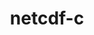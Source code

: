 ---
title: "netcdf-c"
layout: cache
categories: [package, develop-2025-07-13]
meta: {"compilers": ["cce@18.0.0", "gcc@11.1.0", "gcc@11.4.0", "gcc@12.4.0", "intel-oneapi-compilers@2024.1.0", "intel-oneapi-compilers@2025.1.0", "msvc@19.39.33523"], "num_specs": 16, "num_specs_by_stack": {"aws-pcluster-neoverse_v1": 1, "aws-pcluster-x86_64_v4": 2, "data-vis-sdk": 2, "e4s": 4, "e4s-cray-rhel": 2, "e4s-neoverse-v2": 1, "e4s-oneapi": 2, "e4s-rocm-external": 1, "root": 16, "windows-vis": 1}, "oss": ["amzn2", "rhel8", "ubuntu20.04", "ubuntu22.04", "windows10.0.20348"], "platforms": ["linux", "windows"], "stacks": ["aws-pcluster-neoverse_v1", "aws-pcluster-x86_64_v4", "data-vis-sdk", "e4s", "e4s-cray-rhel", "e4s-neoverse-v2", "e4s-oneapi", "e4s-rocm-external", "root", "windows-vis"], "targets": ["neoverse_v1", "neoverse_v2", "x86_64", "x86_64_v3", "x86_64_v4"], "versions": ["4.9.2"]}
spec_details: [{"compiler": "gcc@11.4.0", "hash": "3ormzmrqfkig6ealovpxynrktu5vtlg5", "os": "ubuntu22.04", "platform": "linux", "size": "-", "stacks": ["e4s", "root"], "target": "x86_64_v3", "variants": ["+blosc", "build_system=autotools", "~byterange", "~dap", "~fsync", "~hdf4", "~jna", "~logging", "+mpi", "~nczarr_zip", "+optimize", "+parallel-netcdf", "patches:=0161eb8", "+pic", "+shared", "+szip", "+zstd"], "versions": ["4.9.2"]}, {"compiler": "cce@18.0.0", "hash": "c2i5dllurkdwofnndz6v72ruiyqdb3uk", "os": "rhel8", "platform": "linux", "size": "-", "stacks": ["e4s-cray-rhel", "root"], "target": "x86_64_v3", "variants": ["+blosc", "build_system=autotools", "~byterange", "~dap", "~fsync", "~hdf4", "~jna", "~logging", "+mpi", "~nczarr_zip", "+optimize", "~parallel-netcdf", "patches:=0161eb8", "+pic", "+shared", "+szip", "+zstd"], "versions": ["4.9.2"]}, {"compiler": "cce@18.0.0", "hash": "dfwhpvbix7tm727ux4e3b6y6tl6og3qa", "os": "rhel8", "platform": "linux", "size": "-", "stacks": ["e4s-cray-rhel", "root"], "target": "x86_64_v3", "variants": ["+blosc", "build_system=autotools", "~byterange", "~dap", "~fsync", "~hdf4", "~jna", "~logging", "+mpi", "~nczarr_zip", "+optimize", "~parallel-netcdf", "patches:=0161eb8", "+pic", "+shared", "+szip", "+zstd"], "versions": ["4.9.2"]}, {"compiler": "gcc@11.1.0", "hash": "f3roecey7d6d5fpuqhj2dlvxc3irnygh", "os": "ubuntu20.04", "platform": "linux", "size": "-", "stacks": ["data-vis-sdk", "root"], "target": "x86_64_v3", "variants": ["+blosc", "build_system=autotools", "~byterange", "~dap", "~fsync", "~hdf4", "~jna", "~logging", "+mpi", "~nczarr_zip", "+optimize", "~parallel-netcdf", "patches:=0161eb8", "+pic", "+shared", "+szip", "+zstd"], "versions": ["4.9.2"]}, {"compiler": "gcc@11.4.0", "hash": "lowjwghxewcc2igvjqppxqlwvz7ehyvf", "os": "ubuntu22.04", "platform": "linux", "size": "-", "stacks": ["e4s-rocm-external", "root"], "target": "x86_64_v3", "variants": ["+blosc", "build_system=autotools", "~byterange", "~dap", "~fsync", "~hdf4", "~jna", "~logging", "+mpi", "~nczarr_zip", "+optimize", "~parallel-netcdf", "patches:=0161eb8", "+pic", "+shared", "+szip", "+zstd"], "versions": ["4.9.2"]}, {"compiler": "intel-oneapi-compilers@2025.1.0", "hash": "nbdxjpo42iwcghls7d5fdbekwg5ust3e", "os": "ubuntu22.04", "platform": "linux", "size": "-", "stacks": ["e4s-oneapi", "root"], "target": "x86_64_v3", "variants": ["+blosc", "build_system=autotools", "~byterange", "~dap", "~fsync", "~hdf4", "~jna", "~logging", "+mpi", "~nczarr_zip", "+optimize", "~parallel-netcdf", "patches:=0161eb8", "+pic", "+shared", "+szip", "+zstd"], "versions": ["4.9.2"]}, {"compiler": "msvc@19.39.33523", "hash": "nq6geyk4ytxuao672qfmum4ix77rhvuf", "os": "windows10.0.20348", "platform": "windows", "size": "-", "stacks": ["root", "windows-vis"], "target": "x86_64", "variants": ["+blosc", "build_system=cmake", "build_type=Release", "~byterange", "~dap", "~fsync", "generator=ninja", "~hdf4", "~ipo", "~jna", "~logging", "~mpi", "~nczarr_zip", "+optimize", "~parallel-netcdf", "patches:=0161eb8,124f7bc,7826841", "+pic", "+shared", "+szip", "+zstd"], "versions": ["4.9.2"]}, {"compiler": "intel-oneapi-compilers@2025.1.0", "hash": "obzf4mwtzruepujxvpn7iwelfpsl2vq7", "os": "ubuntu22.04", "platform": "linux", "size": "-", "stacks": ["e4s-oneapi", "root"], "target": "x86_64_v3", "variants": ["+blosc", "build_system=autotools", "~byterange", "~dap", "~fsync", "~hdf4", "~jna", "~logging", "+mpi", "~nczarr_zip", "+optimize", "~parallel-netcdf", "patches:=0161eb8", "+pic", "+shared", "+szip", "+zstd"], "versions": ["4.9.2"]}, {"compiler": "gcc@11.4.0", "hash": "pygi447qxopzs7d4kd3cfzv7mgntwvic", "os": "ubuntu22.04", "platform": "linux", "size": "-", "stacks": ["e4s", "root"], "target": "x86_64_v3", "variants": ["+blosc", "build_system=autotools", "~byterange", "~dap", "~fsync", "~hdf4", "~jna", "~logging", "+mpi", "~nczarr_zip", "+optimize", "+parallel-netcdf", "patches:=0161eb8", "+pic", "+shared", "+szip", "+zstd"], "versions": ["4.9.2"]}, {"compiler": "gcc@11.4.0", "hash": "pz55wqmzdo52spy67uonkqw2zvufym36", "os": "ubuntu22.04", "platform": "linux", "size": "-", "stacks": ["e4s", "root"], "target": "x86_64_v3", "variants": ["+blosc", "build_system=autotools", "~byterange", "~dap", "~fsync", "~hdf4", "~jna", "~logging", "+mpi", "~nczarr_zip", "+optimize", "~parallel-netcdf", "patches:=0161eb8", "+pic", "+shared", "+szip", "+zstd"], "versions": ["4.9.2"]}, {"compiler": "intel-oneapi-compilers@2024.1.0", "hash": "ru6sdyf6tqdlbzctknkijmlzbczvsxtq", "os": "amzn2", "platform": "linux", "size": "-", "stacks": ["aws-pcluster-x86_64_v4", "root"], "target": "x86_64_v3", "variants": ["+blosc", "build_system=autotools", "~byterange", "~dap", "~fsync", "~hdf4", "~jna", "~logging", "+mpi", "~nczarr_zip", "+optimize", "~parallel-netcdf", "patches:=0161eb8", "+pic", "+shared", "+szip", "+zstd"], "versions": ["4.9.2"]}, {"compiler": "gcc@11.4.0", "hash": "sphgcn5tjxjl5yw627mfjgropzrgyhni", "os": "ubuntu22.04", "platform": "linux", "size": "-", "stacks": ["e4s-neoverse-v2", "root"], "target": "neoverse_v2", "variants": ["+blosc", "build_system=autotools", "~byterange", "~dap", "~fsync", "~hdf4", "~jna", "~logging", "+mpi", "~nczarr_zip", "+optimize", "~parallel-netcdf", "patches:=0161eb8", "+pic", "+shared", "+szip", "+zstd"], "versions": ["4.9.2"]}, {"compiler": "gcc@11.1.0", "hash": "v6hblu4oiv677fcabnq6wkqsgon4urnv", "os": "ubuntu20.04", "platform": "linux", "size": "-", "stacks": ["data-vis-sdk", "root"], "target": "x86_64_v3", "variants": ["+blosc", "build_system=autotools", "~byterange", "~dap", "~fsync", "~hdf4", "~jna", "~logging", "+mpi", "~nczarr_zip", "+optimize", "+parallel-netcdf", "patches:=0161eb8", "+pic", "+shared", "+szip", "+zstd"], "versions": ["4.9.2"]}, {"compiler": "intel-oneapi-compilers@2024.1.0", "hash": "z37fcll5zcplizwzc4zilkw7kie4jh7d", "os": "amzn2", "platform": "linux", "size": "-", "stacks": ["aws-pcluster-x86_64_v4", "root"], "target": "x86_64_v4", "variants": ["+blosc", "build_system=autotools", "~byterange", "~dap", "~fsync", "~hdf4", "~jna", "~logging", "+mpi", "~nczarr_zip", "+optimize", "~parallel-netcdf", "patches:=0161eb8", "+pic", "+shared", "+szip", "+zstd"], "versions": ["4.9.2"]}, {"compiler": "gcc@12.4.0", "hash": "zhdsqc3rrhvzb5wovfzo6ezwnpam2gia", "os": "amzn2", "platform": "linux", "size": "-", "stacks": ["aws-pcluster-neoverse_v1", "root"], "target": "neoverse_v1", "variants": ["+blosc", "build_system=autotools", "~byterange", "~dap", "~fsync", "~hdf4", "~jna", "~logging", "+mpi", "~nczarr_zip", "+optimize", "~parallel-netcdf", "patches:=0161eb8", "+pic", "+shared", "+szip", "+zstd"], "versions": ["4.9.2"]}, {"compiler": "gcc@11.4.0", "hash": "zxseuct7l74e4zdfvq7kuhoa27m3yfoq", "os": "ubuntu22.04", "platform": "linux", "size": "-", "stacks": ["e4s", "root"], "target": "x86_64_v3", "variants": ["+blosc", "build_system=autotools", "~byterange", "~dap", "~fsync", "~hdf4", "~jna", "~logging", "+mpi", "~nczarr_zip", "+optimize", "+parallel-netcdf", "patches:=0161eb8", "+pic", "+shared", "+szip", "+zstd"], "versions": ["4.9.2"]}]
---